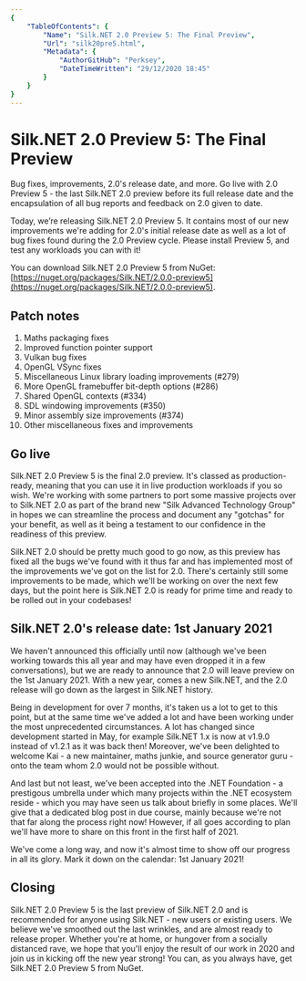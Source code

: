 ```yaml
---
{
    "TableOfContents": {
        "Name": "Silk.NET 2.0 Preview 5: The Final Preview",
        "Url": "silk20pre5.html",
        "Metadata": {
            "AuthorGitHub": "Perksey",
            "DateTimeWritten": "29/12/2020 18:45"
        }
    }
}
---
```


# Silk.NET 2.0 Preview 5: The Final Preview

Bug fixes, improvements, 2.0's release date, and more. Go live with 2.0 Preview 5 - the last Silk.NET 2.0 preview before its full release date and the encapsulation of all bug reports and feedback on 2.0 given to date.

Today, we’re releasing Silk.NET 2.0 Preview 5. It contains most of our new improvements we're adding for 2.0's initial release date as well as a lot of bug fixes found during the 2.0 Preview cycle. Please install Preview 5, and test any workloads you can with it!

You can download Silk.NET 2.0 Preview 5 from NuGet: [https://nuget.org/packages/Silk.NET/2.0.0-preview5](https://nuget.org/packages/Silk.NET/2.0.0-preview5).

## Patch notes

1. Maths packaging fixes
2. Improved function pointer support
3. Vulkan bug fixes
4. OpenGL VSync fixes
5. Miscellaneous Linux library loading improvements (#279)
6. More OpenGL framebuffer bit-depth options (#286)
7. Shared OpenGL contexts (#334)
8. SDL windowing improvements (#350)
9. Minor assembly size improvements (#374)
10. Other miscellaneous fixes and improvements

## Go live
Silk.NET 2.0 Preview 5 is the final 2.0 preview. It's classed as production-ready, meaning that you can use it in live production workloads if you so wish. We're working with some partners to port some massive projects over to Silk.NET 2.0 as part of the brand new "Silk Advanced Technology Group" in hopes we can streamline the process and document any "gotchas" for your benefit, as well as it being a testament to our confidence in the readiness of this preview.

Silk.NET 2.0 should be pretty much good to go now, as this preview has fixed all the bugs we've found with it thus far and has implemented most of the improvements we've got on the list for 2.0. There's certainly still some improvements to be made, which we'll be working on over the next few days, but the point here is Silk.NET 2.0 is ready for prime time and ready to be rolled out in your codebases!

## Silk.NET 2.0's release date: 1st January 2021
We haven't announced this officially until now (although we've been working towards this all year and may have even dropped it in a few conversations), but we are ready to announce that 2.0 will leave preview on the 1st January 2021. With a new year, comes a new Silk.NET, and the 2.0 release will go down as the largest in Silk.NET history.

Being in development for over 7 months, it's taken us a lot to get to this point, but at the same time we've added a lot and have been working under the most unprecedented circumstances. A lot has changed since development started in May, for example Silk.NET 1.x is now at v1.9.0 instead of v1.2.1 as it was back then! Moreover, we've been delighted to welcome Kai - a new maintainer, maths junkie, and source generator guru - onto the team whom 2.0 would not be possible without.

And last but not least, we've been accepted into the .NET Foundation - a prestigous umbrella under which many projects within the .NET ecosystem reside - which you may have seen us talk about briefly in some places. We'll give that a dedicated blog post in due course, mainly because we're not that far along the process right now! However, if all goes according to plan we'll have more to share on this front in the first half of 2021.

We've come a long way, and now it's almost time to show off our progress in all its glory. Mark it down on the calendar: 1st January 2021!

## Closing
Silk.NET 2.0 Preview 5 is the last preview of Silk.NET 2.0 and is recommended for anyone using Silk.NET - new users or existing users. We believe we've smoothed out the last wrinkles, and are almost ready to release proper. Whether you're at home, or hungover from a socially distanced rave, we hope that you'll enjoy the result of our work in 2020 and join us in kicking off the new year strong! You can, as you always have, get Silk.NET 2.0 Preview 5 from NuGet.